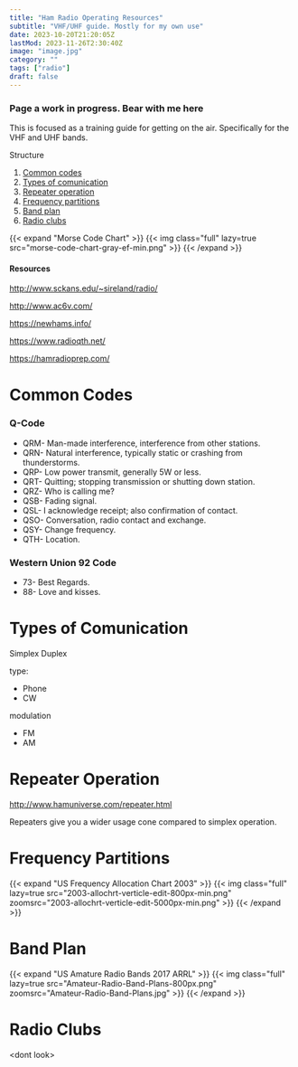 ```yaml
---
title: "Ham Radio Operating Resources"
subtitle: "VHF/UHF guide. Mostly for my own use"
date: 2023-10-20T21:20:05Z
lastMod: 2023-11-26T2:30:40Z
image: "image.jpg"
category: ""
tags: ["radio"]
draft: false
---
```

### Page a work in progress. Bear with me here

This is focused as a training guide for getting on the air.
Specifically for the VHF and UHF bands.

Structure
1. [Common codes](#common-codes)
1. [Types of comunication](#types-of-comunication)
1. [Repeater operation](#repeater-operation)
1. [Frequency partitions](#frequency-partitions)
1. [Band plan](#band-plan)
1. [Radio clubs](#radio-clubs)

{{< expand "Morse Code Chart" >}}
{{< img class="full" lazy=true src="morse-code-chart-gray-ef-min.png" >}}
{{< /expand >}}

#### Resources

<http://www.sckans.edu/~sireland/radio/>

<http://www.ac6v.com/>

<https://newhams.info/>

<https://www.radioqth.net/>

<https://hamradioprep.com/>

# Common Codes

### Q-Code

- QRM- Man-made interference, interference from other stations.
- QRN- Natural interference, typically static or crashing from thunderstorms.
- QRP- Low power transmit, generally 5W or less.
- QRT- Quitting; stopping transmission or shutting down station.
- QRZ- Who is calling me?
- QSB- Fading signal.
- QSL- I acknowledge receipt; also confirmation of contact.
- QSO- Conversation, radio contact and exchange.
- QSY- Change frequency.
- QTH- Location.

### Western Union 92 Code

- 73- Best Regards.
- 88- Love and kisses.

# Types of Comunication

Simplex
Duplex

type:
- Phone
- CW

modulation
- FM
- AM

# Repeater Operation

<http://www.hamuniverse.com/repeater.html>

Repeaters give you a wider usage cone compared to simplex operation.

# Frequency Partitions

{{< expand "US Frequency Allocation Chart 2003" >}}
{{< img class="full" lazy=true src="2003-allochrt-verticle-edit-800px-min.png" zoomsrc="2003-allochrt-verticle-edit-5000px-min.png" >}}
{{< /expand >}}

# Band Plan

{{< expand "US Amature Radio Bands 2017 ARRL" >}}
{{< img class="full" lazy=true src="Amateur-Radio-Band-Plans-800px.png" zoomsrc="Amateur-Radio-Band-Plans.jpg" >}}
{{< /expand >}}

# Radio Clubs
\<dont look>
